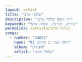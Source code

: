 ```yaml
---
layout: artist
title: "שלמה ארצי"
description: "דף האמן שלמה ארצי"
keywords: "שירים, מוזיקה, שלמה ארצי"
permalink: /artists/שלמה-ארצי/
songs:
  - number: "33092"
    name: "01 תחת שמי ים התיכון"
    album: "סינגלים"
    artist: "שלמה ארצי"
---
```


